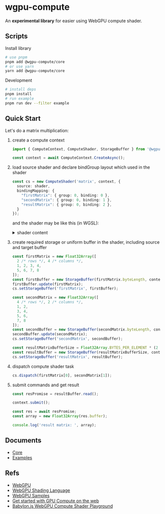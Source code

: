 # wgpu-compute

An **experimental library** for easier using WebGPU compute shader.

## Scripts

Install library
```bash
# use pnpm
pnpm add @wgpu-compute/core
# or use yarn
yarn add @wgpu-compute/core
```

Development
```bash
# install deps
pnpm install
# run example
pnpm run dev --filter example 
```

## Quick Start

Let's do a matrix multiplication:

1. create a compute context

   ```ts
   import { ComputeContext, ComputeShader, StorageBuffer } from '@wgpu-compute/core';

   const context = await ComputeContext.CreateAsync();
   ```

2. load source shader and declare bindGroup layout which used in the shader

   ```ts
   const cs = new ComputeShader('matrix', context, {
     source: shader,
     bindingMapping: {
       "firstMatrix": { group: 0, binding: 0 },
       "secondMatrix": { group: 0, binding: 1 },
       "resultMatrix": { group: 0, binding: 2 },
     }
   });
   ```

   and the shader may be like this (in WGSL):

   <details>
   <summary>shader content</summary>

   ```wgsl
   struct Matrix {
       size : vec2<f32>;
       numbers: array<f32>;
   };

   [[group(0), binding(0)]] var<storage, read> firstMatrix : Matrix;
   [[group(0), binding(1)]] var<storage, read> secondMatrix : Matrix;
   [[group(0), binding(2)]] var<storage, write> resultMatrix : Matrix;

   [[stage(compute), workgroup_size(1, 1)]]
   fn main([[builtin(global_invocation_id)]] global_id : vec3<u32>) {
       resultMatrix.size = vec2<f32>(firstMatrix.size.x, secondMatrix.size.y);

       let resultCell = vec2<u32>(global_id.x, global_id.y);
       var result = 0.0;
       for (var i = 0u; i < u32(firstMatrix.size.y); i = i + 1u) {
           let a = i + resultCell.x * u32(firstMatrix.size.y);
           let b = resultCell.y + i * u32(secondMatrix.size.y);
           result = result + firstMatrix.numbers[a] * secondMatrix.numbers[b];
       }
       
       let index = resultCell.y + resultCell.x * u32(secondMatrix.size.y);
       resultMatrix.numbers[index] = result;
   }

   ```
   </details>
4. create required storage or uniform buffer in the shader, including source and target buffer
   ```ts
   const firstMatrix = new Float32Array([
     2 /* rows */, 4 /* columns */,
     1, 2, 3, 4,
     5, 6, 7, 8
   ]);
   const firstBuffer = new StorageBuffer(firstMatrix.byteLength, context);
   firstBuffer.update(firstMatrix);
   cs.setStorageBuffer('firstMatrix', firstBuffer);

   const secondMatrix = new Float32Array([
     4 /* rows */, 2 /* columns */,
     1, 2,
     3, 4,
     5, 6,
     7, 8
   ]);
   const secondBuffer = new StorageBuffer(secondMatrix.byteLength, context);
   secondBuffer.update(secondMatrix);
   cs.setStorageBuffer('secondMatrix', secondBuffer);

   const resultMatrixBufferSize = Float32Array.BYTES_PER_ELEMENT * (2 + firstMatrix[0] * secondMatrix[1]);
   const resultBuffer = new StorageBuffer(resultMatrixBufferSize, context);
   cs.setStorageBuffer('resultMatrix', resultBuffer);
   ```

5. dispatch compute shader task
   ```ts
   cs.dispatch(firstMatrix[0], secondMatrix[1]);
   ```

6. submit commands and get result
   ```ts
   const resPromise = resultBuffer.read();

   context.submit();

   const res = await resPromise;
   const array = new Float32Array(res.buffer);

   console.log('result matrix: ', array);
   ```

## Documents

* [Core](./packages/core/README.md)
* [Examples](./packages/example/README.md)

## Refs

* [WebGPU](https://www.w3.org/TR/webgpu/)
* [WebGPU Shading Language](https://www.w3.org/TR/WGSL/)
* [WebGPU Samples](https://austin-eng.com/webgpu-samples)
* [Get started with GPU Compute on the web](https://web.dev/gpu-compute/)
* [Babylon.js WebGPU Compute Shader Playground](https://playground.babylonjs.com/?webgpu#3URR7V#115)
